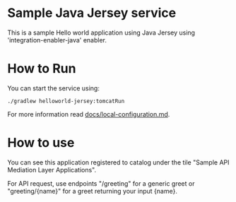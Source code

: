 # Sample Java Jersey service

This is a sample Hello world application using Java Jersey using 'integration-enabler-java' enabler.

# How to Run 

You can start the service using:

    ./gradlew helloworld-jersey:tomcatRun

For more information read [docs/local-configuration.md](docs/local-configuration.md).

# How to use

You can see this application registered to catalog under the tile "Sample API Mediation Layer Applications".

For API request, use endpoints "/greeting" for a generic greet or "greeting/{name}" for a greet returning your input {name}.
